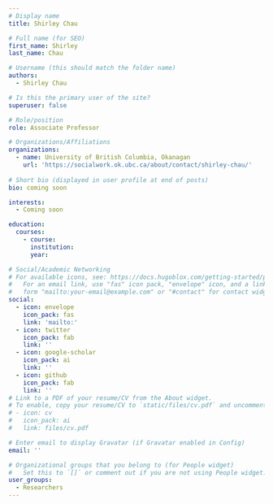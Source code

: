 ```yaml
---
# Display name
title: Shirley Chau

# Full name (for SEO)
first_name: Shirley
last_name: Chau

# Username (this should match the folder name)
authors:
  - Shirley Chau

# Is this the primary user of the site?
superuser: false

# Role/position
role: Associate Professor

# Organizations/Affiliations
organizations:
  - name: University of British Columbia, Okanagan
    url: 'https://socialwork.ok.ubc.ca/about/contact/shirley-chau/'
    
# Short bio (displayed in user profile at end of posts)
bio: coming soon

interests:
  - Coming soon 

education:
  courses:
    - course: 
      institution: 
      year: 

# Social/Academic Networking
# For available icons, see: https://docs.hugoblox.com/getting-started/page-builder/#icons
#   For an email link, use "fas" icon pack, "envelope" icon, and a link in the
#   form "mailto:your-email@example.com" or "#contact" for contact widget.
social:
  - icon: envelope
    icon_pack: fas
    link: 'mailto:'
  - icon: twitter
    icon_pack: fab
    link: ''
  - icon: google-scholar
    icon_pack: ai
    link: ''
  - icon: github
    icon_pack: fab
    link: ''
# Link to a PDF of your resume/CV from the About widget.
# To enable, copy your resume/CV to `static/files/cv.pdf` and uncomment the lines below.
# - icon: cv
#   icon_pack: ai
#   link: files/cv.pdf

# Enter email to display Gravatar (if Gravatar enabled in Config)
email: ''

# Organizational groups that you belong to (for People widget)
#   Set this to `[]` or comment out if you are not using People widget.
user_groups:
  - Researchers
---
```

 
